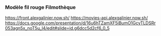 
### Modèle fil rouge Filmothèque
https://front.alexgalinier.now.sh/
https://movies-api.alexgalinier.now.sh/
https://docs.google.com/presentation/d/16u6hTZamXF5iBumO1GcyTLDSRr053agn5x_noT5u_l4/edit#slide=id.g6dcc5d2cf6_0_5